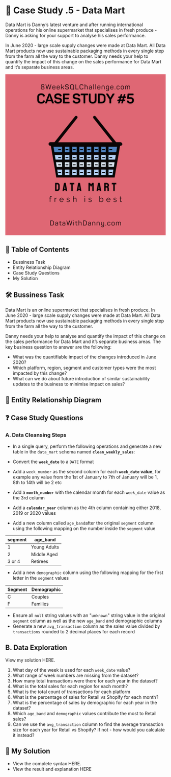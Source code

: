 
# 🛒 Case Study .5 - Data Mart
Data Mart is Danny’s latest venture and after running international operations for his online supermarket that specialises in fresh produce - Danny is asking for your support to analyse his sales performance.

In June 2020 - large scale supply changes were made at Data Mart. All Data Mart products now use sustainable packaging methods in every single step from the farm all the way to the customer. Danny needs your help to quantify the impact of this change on the sales performance for Data Mart and it’s separate business areas.

![pic ](https://github.com/HarshaliSonawane-128/SQL-Projects/blob/main/Case%20Study%20.5%20-%20Data%20Mart/5.png) 

## 📕 Table of Contents
- Bussiness Task
- Entity Relationship Diagram
- Case Study Questions
- My Solution
## 🛠️ Bussiness Task
Data Mart is an online supermarket that specialises in fresh produce. In June 2020 - large scale supply changes were made at Data Mart. All Data Mart products now use sustainable packaging methods in every single step from the farm all the way to the customer.

Danny needs your help to analyse and quantify the impact of this change on the sales performance for Data Mart and it’s separate business areas. The key business question to answer are the following:

- What was the quantifiable impact of the changes introduced in June 2020?
- Which platform, region, segment and customer types were the most impacted by this change?
- What can we do about future introduction of similar sustainability updates to the business to minimise impact on sales?

## 🔐 Entity Relationship Diagram

## ❓ Case Study Questions

### A. Data Cleansing Steps 
- In a single query, perform the following operations and generate a new table in the `data_mart` schema named **`clean_weekly_sales`**:

- Convert the **`week_date`** to a `DATE` format

- Add a `week_number` as the second column for each **`week_date` value**, for example any value from the 1st of January to 7th of January will be 1, 8th to 14th will be 2 etc

- Add a **`month_number`** with the calendar month for each `week_date` value as the 3rd column

- Add a **`calendar_year`** column as the 4th column containing either 2018, 2019 or 2020 values

- Add a new column called `age_band`after the original `segment` column using the following mapping on the number inside the `segment` value

| segment | age_band      | 
|---------|---------------|
| 1       | Young Adults  | 
| 2       | Middle Aged   | 
| 3 or 4  | Retirees       | 


- Add a new `demographic` column using the following mapping for the first letter in the `segment` values

| Segment | Demographic |
| ------- | ----------- |
| C       | Couples     |
| F       | Families    |


- Ensure all `null` string values with an "`unknown`" string value in the original `segment` column as well as the new `age_band` and demographic columns
- Generate a new `avg_transaction` column as the sales value divided by `transactions` rounded to 2 decimal places for each record

## B. Data Exploration
View my solution HERE.

1. What day of the week is used for each `week_date` value?
2. What range of week numbers are missing from the dataset?
3. How many total transactions were there for each year in the dataset?
4. What is the total sales for each region for each month?
5. What is the total count of transactions for each platform
6. What is the percentage of sales for Retail vs Shopify for each month?
7. What is the percentage of sales by demographic for each year in the dataset?
8. Which `age_band` and `demographic` values contribute the most to Retail sales?
9. Can we use the `avg_transaction` column to find the average transaction size for each year for Retail vs Shopify? If not - how would you calculate it instead?


## 🚀 My Solution
- View the complete syntax HERE.
- View the result and explanation HERE
